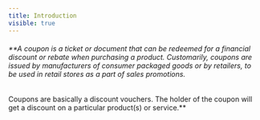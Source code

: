 ```yaml
---
title: Introduction
visible: true
---
```


###### **A coupon is a ticket or document that can be redeemed for a financial discount or rebate when purchasing a product. Customarily, coupons are issued by manufacturers of consumer packaged goods or by retailers, to be used in retail stores as a part of sales promotions.<br>
Coupons are basically a discount vouchers. The holder of the coupon will get a discount on a particular product(s) or service.**